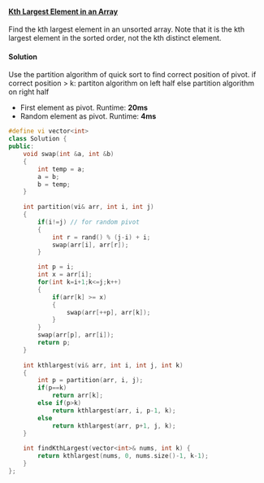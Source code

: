 #### [Kth Largest Element in an Array](https://leetcode.com/problems/kth-largest-element-in-an-array/)

Find the kth largest element in an unsorted array. Note that it is the kth largest element in the sorted order, not the kth distinct element.

#### Solution

Use the partition algorithm of quick sort to find correct position of pivot.
if correct position > k:
    partiton algorithm on left half
else 
    partition algorithm on right half

- First element as pivot. Runtime: **20ms**
- Random element as pivot. Runtime: **4ms**


```c++
#define vi vector<int>
class Solution {
public:
    void swap(int &a, int &b)
    {
        int temp = a;
        a = b;
        b = temp;
    }
    
    int partition(vi& arr, int i, int j)
    {
        if(i!=j) // for random pivot
        {
            int r = rand() % (j-i) + i;
            swap(arr[i], arr[r]);
        }

        int p = i;
        int x = arr[i];
        for(int k=i+1;k<=j;k++)
        {
            if(arr[k] >= x)
            {
                swap(arr[++p], arr[k]);          
            }
        }
        swap(arr[p], arr[i]);
        return p;
    }
    
    int kthlargest(vi& arr, int i, int j, int k)
    {
        int p = partition(arr, i, j);
        if(p==k)
            return arr[k];
        else if(p>k)
            return kthlargest(arr, i, p-1, k);
        else
            return kthlargest(arr, p+1, j, k);
    }
    
    int findKthLargest(vector<int>& nums, int k) {
        return kthlargest(nums, 0, nums.size()-1, k-1);
    }
};
```